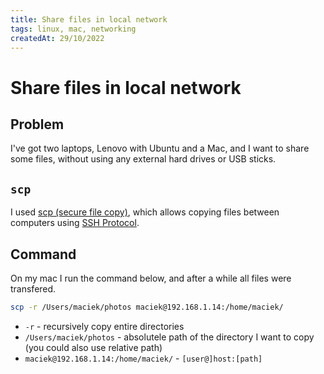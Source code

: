 ```yaml
---
title: Share files in local network
tags: linux, mac, networking
createdAt: 29/10/2022
---
```


# Share files in local network

## Problem

I've got two laptops, Lenovo with Ubuntu and a Mac, and I want to share some files, without using any external hard
drives or USB sticks.

## `scp`

I used [scp (secure file copy)](https://www.ssh.com/academy/ssh/scp), which allows copying files between computers using
[SSH Protocol](https://www.ssh.com/academy/ssh/protocol).

## Command

On my mac I run the command below, and after a while all files were transfered.

```bash
scp -r /Users/maciek/photos maciek@192.168.1.14:/home/maciek/
```

- `-r` - recursively copy entire directories
- `/Users/maciek/photos` - absolutele path of the directory I want to copy (you could also use relative path)
- `maciek@192.168.1.14:/home/maciek/` - `[user@]host:[path]`
